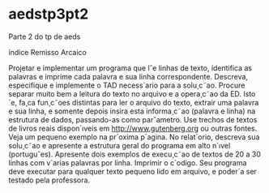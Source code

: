 # aedstp3pt2
Parte 2 do tp de aeds

índice Remisso Arcaico

Projetar e implementar um programa que lˆe linhas de texto, identifica as palavras e imprime
cada palavra e sua linha correspondente. Descreva, especifique e implemente o TAD necess´ario
para a solu¸c˜ao. Procure separar muito bem a leitura do texto no arquivo e a opera¸c˜ao da
ED. Isto ´e, fa¸ca fun¸c˜oes distintas para ler o arquivo do texto, extrair uma palavra e sua linha,
e somente depois insira esta informa¸c˜ao (palavra e linha) na estrutura de dados, passando-as
como parˆametro.
Use trechos de textos de livros reais dispon´ıveis em http://www.gutenberg.org ou outras
fontes. Veja um pequeno exemplo na pr´oxima p´agina.
No relat´orio, descreva sua solu¸c˜ao e apresente a estrutura geral do programa em alto n´ıvel
(portuguˆes). Apresente dois exemplos de execu¸c˜ao de textos de 20 a 30 linhas com v´arias
palavras por linha. Imprimir o c´odigo.
Seu programa deve executar para qualquer texto pequeno lido em arquivo, e poder´a ser
testado pela professora.
